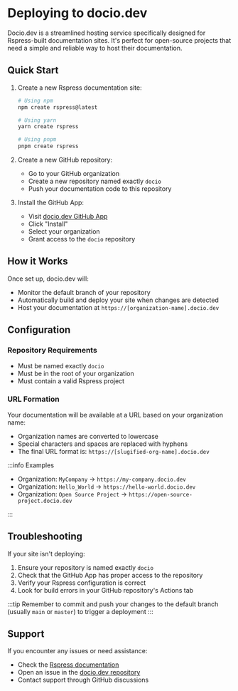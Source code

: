 # Deploying to docio.dev

Docio.dev is a streamlined hosting service specifically designed for Rspress-built documentation sites. It's perfect for open-source projects that need a simple and reliable way to host their documentation.

## Quick Start

1. Create a new Rspress documentation site:
   ```bash
   # Using npm
   npm create rspress@latest
   
   # Using yarn
   yarn create rspress
   
   # Using pnpm
   pnpm create rspress
   ```

2. Create a new GitHub repository:
   - Go to your GitHub organization
   - Create a new repository named exactly `docio`
   - Push your documentation code to this repository

3. Install the GitHub App:
   - Visit [docio.dev GitHub App](https://github.com/apps/docio-dev)
   - Click "Install"
   - Select your organization
   - Grant access to the `docio` repository

## How it Works

Once set up, docio.dev will:
- Monitor the default branch of your repository
- Automatically build and deploy your site when changes are detected
- Host your documentation at `https://[organization-name].docio.dev`

## Configuration

### Repository Requirements
- Must be named exactly `docio`
- Must be in the root of your organization
- Must contain a valid Rspress project

### URL Formation
Your documentation will be available at a URL based on your organization name:
- Organization names are converted to lowercase
- Special characters and spaces are replaced with hyphens
- The final URL format is: `https://[slugified-org-name].docio.dev`

:::info Examples
- Organization: `MyCompany` → `https://my-company.docio.dev`
- Organization: `Hello_World` → `https://hello-world.docio.dev`
- Organization: `Open Source Project` → `https://open-source-project.docio.dev`

:::

## Troubleshooting

If your site isn't deploying:
1. Ensure your repository is named exactly `docio`
2. Check that the GitHub App has proper access to the repository
3. Verify your Rspress configuration is correct
4. Look for build errors in your GitHub repository's Actions tab

:::tip
Remember to commit and push your changes to the default branch (usually `main` or `master`) to trigger a deployment
:::

## Support

If you encounter any issues or need assistance:
- Check the [Rspress documentation](https://rspress.dev/)
- Open an issue in the [docio.dev repository](https://github.com/docio-dev/docio)
- Contact support through GitHub discussions
